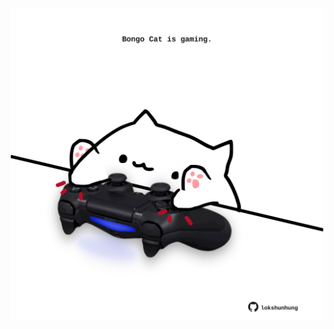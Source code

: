 <!-- built at 03/02/2024, 07:00:38 UTC -->
<p align="center">
  <img width="500" height="500" src="./ReadmeImage.svg">
</p>
